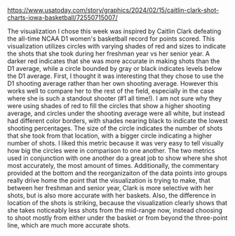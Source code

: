 https://www.usatoday.com/story/graphics/2024/02/15/caitlin-clark-shot-charts-iowa-basketball/72550715007/

The visualization I chose this week was inspired by Caitlin Clark defeating the all-time NCAA D1 women's basketball record for points scored. This visualization utilizes 
circles with varying shades of red and sizes to indicate the shots that she took during her freshman year vs her senior year. A darker red indicates that she was more accurate
in making shots than the D1 average, while a circle bounded by gray or black indicates levels below the D1 average. First, I thought it was interesting that they chose to 
use the D1 shooting average rather than her own shooting average. However this works well to compare her to the rest of the field, especially in the case where she is such
a standout shooter (#1 all time!). I am not sure why they were using shades of red to fill the circles that show a higher shooting average, and circles under the shooting 
average were all white, but instead had different color borders, with shades nearing black to indicate the lowest shooting percentages. The size of the circle indicates the 
number of shots that she took from that location, with a bigger circle indicating a higher number of shots. I liked this metric because it was very easy to tell visually 
how big the circles were in comparison to one another. The two metrics used in conjunction with one another do a great job to show where she shot most accurately, the most amount of 
times. Additionally, the commentary provided at the bottom and the reorganizaiton of the data points into groups really drive home the point that the visualization is trying to make,
that between her freshman and senior year, Clark is more selective with her shots, but is also more accurate with her baskets. Also, the difference in location of the shots
is striking, because the visualization clearly shows that she takes noticeably less shots from the mid-range now, instead choosing to shoot mostly from either under the basket
or from beyond the three-point line, which are much more accurate shots. 
